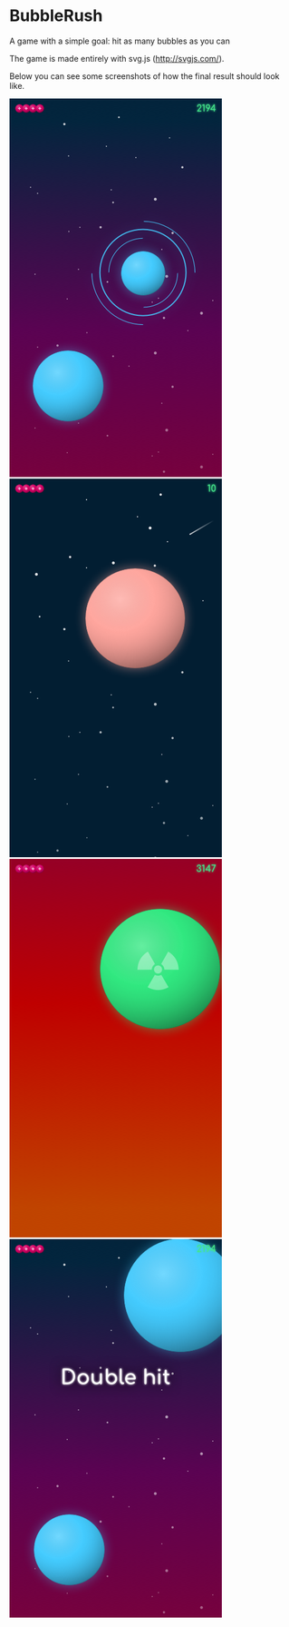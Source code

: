 # BubbleRush
A game with a simple goal: hit as many bubbles as you can

The game is made entirely with svg.js (http://svgjs.com/).

Below you can see some screenshots of how the final result should look like.

![The main idea](https://github.com/Ronald-Baars/BubbleRush/raw/master/_design/png/Minigame%201%20-%20intro%20Copy%205.png)
![The main idea](https://github.com/Ronald-Baars/BubbleRush/raw/master/_design/png/Minigame%201%20-%20intro%20Copy%204.png)
![The main idea](https://github.com/Ronald-Baars/BubbleRush/raw/master/_design/png/Minigame%201%20-%20intro%20Copy%203.png)
![The main idea](https://github.com/Ronald-Baars/BubbleRush/raw/master/_design/png/Minigame%201%20-%20intro%20Copy%202.png)
